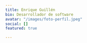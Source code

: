 ```yaml
---
title: Enrique Guillén
bio: Desarrollador de software
avatar: "/images/foto-perfil.jpeg"
social: []
featured: true

---
```

